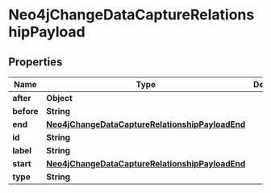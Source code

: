

# Neo4jChangeDataCaptureRelationshipPayload


## Properties

| Name | Type | Description | Notes |
|------------ | ------------- | ------------- | -------------|
|**after** | **Object** |  |  |
|**before** | **String** |  |  |
|**end** | [**Neo4jChangeDataCaptureRelationshipPayloadEnd**](Neo4jChangeDataCaptureRelationshipPayloadEnd.md) |  |  |
|**id** | **String** |  |  |
|**label** | **String** |  |  |
|**start** | [**Neo4jChangeDataCaptureRelationshipPayloadEnd**](Neo4jChangeDataCaptureRelationshipPayloadEnd.md) |  |  |
|**type** | **String** |  |  |



